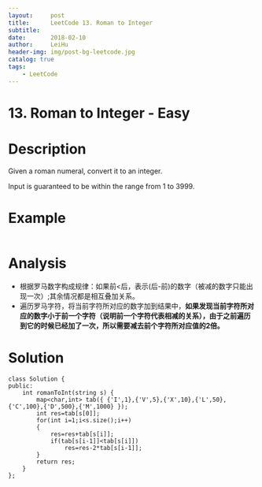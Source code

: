 ```yaml
---
layout:     post
title:      LeetCode 13. Roman to Integer
subtitle:   
date:       2018-02-10
author:     LeiHu
header-img: img/post-bg-leetcode.jpg
catalog: true
tags:
    - LeetCode
---
```

# 13. Roman to Integer - Easy

# Description
Given a roman numeral, convert it to an integer.

Input is guaranteed to be within the range from 1 to 3999.

# Example
```

```

# Analysis
- 根据罗马数字构成规律：如果前<后，表示(后-前)的数字（被减的数字只能出现一次）;其余情况都是相互叠加关系。
- 遍历罗马字符，将当前字符所对应的数字加到结果中，**如果发现当前字符所对应的数字小于前一个字符（说明前一个字符代表相减的关系），由于之前遍历到它的时候已经加了一次，所以需要减去前个字符所对应值的2倍。**

# Solution
```
class Solution {
public:
    int romanToInt(string s) {
        map<char,int> tab({ {'I',1},{'V',5},{'X',10},{'L',50},{'C',100},{'D',500},{'M',1000} });
        int res=tab[s[0]];
        for(int i=1;i<s.size();i++)
        {
            res=res+tab[s[i]];
            if(tab[s[i-1]]<tab[s[i]])
                res=res-2*tab[s[i-1]];
        }
        return res;
    }
};
```
